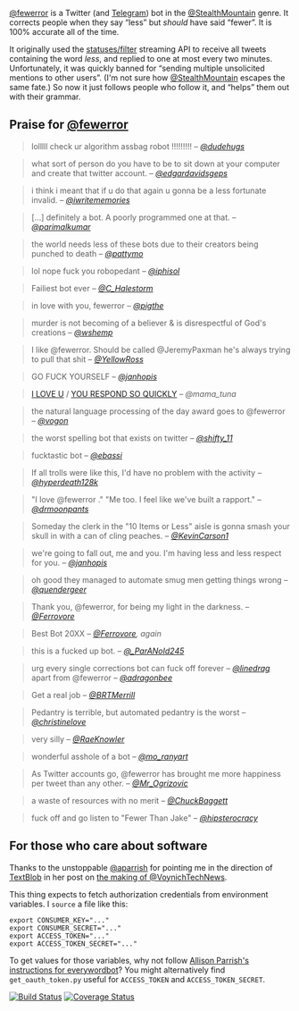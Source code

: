 [@fewerror][] is a Twitter (and [Telegram](http://telegram.me/fewerrorbot)) bot in the [@StealthMountain][] genre. It corrects people when they say “less” but *should* have said “fewer”. It is 100% accurate all of the time.

It originally used the [statuses/filter](https://dev.twitter.com/docs/api/1.1/post/statuses/filter) streaming API to receive all tweets containing the word *less*, and replied to one at most every two minutes. Unfortunately, it was quickly banned for “sending multiple unsolicited mentions to other users”. (I'm not sure how [@StealthMountain][] escapes the same fate.) So now it just follows people who follow it, and “helps” them out with their grammar.

## Praise for [@fewerror][]

> lolllll check ur algorithm assbag robot !!!!!!!!! <cite>– [@dudehugs](https://twitter.com/dudehugs/status/418455551383588864)</cite>

> what sort of person do you have to be to sit down at your computer and create that twitter account. <cite>– [@edgardavidsgeps](https://twitter.com/edgardavidsgeps/status/416620250877399041)

> i think i meant that if u do that again u gonna be a less fortunate invalid. <cite>– [@iwritememories](https://twitter.com/iwritememories/status/386084492685115392)

> […] definitely a bot. A poorly programmed one at that. <cite>– [@parimalkumar](https://twitter.com/parimalkumar/status/419552596131454977)</cite>

> the world needs less of these bots due to their creators being punched to death <cite>– [@pattymo](https://twitter.com/pattymo/status/420262996586151936)</cite>

> lol nope fuck you robopedant <cite>– [@iphisol](https://twitter.com/iphisol/status/422046676648726528)</cite>

> Failiest bot ever <cite>– [@C_Halestorm](https://twitter.com/C_Halestorm/status/426510945423478784)</cite>

> in love with you, fewerror <cite>– [@pigthe](https://twitter.com/pigthe/status/431211363889713152)</cite>

> murder is not becoming of a believer & is disrespectful of God's creations <cite>– [@wshemp](https://twitter.com/wshemp/status/428203543980290048)</cite>

> I like @fewerror. Should be called @JeremyPaxman he's always trying to pull that shit <cite>– [@YellowRoss](https://twitter.com/YellowRoss/status/444977740287340544)</cite>

> GO FUCK YOURSELF <cite>– [@janhopis](https://twitter.com/janhopis/status/447396453808603136)</cite>

> [I LOVE U](https://twitter.com/mama_tuna/status/450597264466399232) / [YOU RESPOND SO QUICKLY](https://twitter.com/mama_tuna/status/450597290659819520) <cite>– @mama_tuna</cite>

> the natural language processing of the day award goes to @fewerror
 <cite>– [@vogon](https://twitter.com/vogon/status/451087365079973888)</cite>

> the worst spelling bot that exists on twitter <cite>– [@shifty_11](https://twitter.com/shifty_11/status/452746071530569728)</cite>

> fucktastic bot <cite>– [@ebassi](https://twitter.com/ebassi/status/451851394535153664)</cite>

> If all trolls were like this, I'd have no problem with the activity <cite>– [@hyperdeath128k](https://twitter.com/hyperdeath128k/status/462522298998992896)</cite>

> "I love @fewerror ." "Me too. I feel like we've built a rapport."
 <cite>– [@drmoonpants](https://twitter.com/drmoonpants/status/467446078082531328)</cite>

> Someday the clerk in the "10 Items or Less" aisle is gonna smash your skull in with a can of cling peaches. <cite>– [@KevinCarson1](https://twitter.com/KevinCarson1/status/467889956027781120)</cite>

> we're going to fall out, me and you. I'm having less and less respect for you. <cite>– [@janhopis](https://twitter.com/janhopis/status/470282734100021248)</cite>

> oh good they managed to automate smug men getting things wrong <cite>– [@quendergeer](https://twitter.com/quendergeer/status/480267052574576641)</cite>

> Thank you, @fewerror, for being my light in the darkness. <cite>– [@Ferrovore](https://twitter.com/Ferrovore/status/518916378565177344)</cite>

> Best Bot 20XX <cite>– [@Ferrovore](https://twitter.com/Ferrovore/status/551052720061562880), again</cite>

> this is a fucked up bot. <cite>– [@_ParANoId245](https://twitter.com/_ParANoId245/status/569971028711100416)</cite>

> urg every single corrections bot can fuck off forever <cite>– [@linedrag](https://twitter.com/linedrag/status/580791264251105280)</cite><br>
> apart from @fewerror <cite>– [@adragonbee](https://twitter.com/adragonbee/status/580791364708933634)</cite>

> Get a real job <cite>– [@BRTMerrill](https://twitter.com/BRTMerrill/status/597324855130923009)</cite>

> Pedantry is terrible, but automated pedantry is the worst <cite>– [@christinelove](https://twitter.com/christinelove/status/597786212791889920)</cite>

> very silly <cite>– [@RaeKnowler](https://twitter.com/RaeKnowler/status/606405005776678913)

> wonderful asshole of a bot <cite>– [@mo_ranyart](https://twitter.com/mo_ranyart/status/621071298299441153)</cite>

> As Twitter accounts go, @fewerror has brought me more happiness per tweet than any other. <cite>– [@Mr_Ogrizovic](https://twitter.com/Mr_Ogrizovic/status/676717255640670208)</cite>

> a waste of resources with no merit <cite>– [@ChuckBaggett](https://twitter.com/ChuckBaggett/status/682789578982486016)</cite>

> fuck off and go listen to "Fewer Than Jake" <cite>– [@hipsterocracy](https://twitter.com/hipsterocracy/status/702148946617978882)</cite>

## For those who care about software

Thanks to the unstoppable [@aparrish][] for pointing me in the direction of [TextBlob][] in her post on [the making of @VoynichTechNews][voynich].

[@fewerror]: https://twitter.com/fewerror/
[@StealthMountain]: https://twitter.com/StealthMountain
[violence]: https://twitter.com/iwritememories/status/386084492685115392
[@aparrish]: https://twitter.com/aparrish
[voynich]: http://www.decontextualize.com/2013/10/voynich-tech-news/
[TextBlob]: https://github.com/sloria/TextBlob

This thing expects to fetch authorization credentials from environment variables. I `source` a file like this:

    export CONSUMER_KEY="..."
    export CONSUMER_SECRET="..."
    export ACCESS_TOKEN="..."
    export ACCESS_TOKEN_SECRET="..."

To get values for those variables, why not follow [Allison Parrish's instructions for everywordbot](https://github.com/aparrish/everywordbot#obtaining-twitter-authorization-credentials)? You might alternatively find `get_oauth_token.py` useful for `ACCESS_TOKEN` and `ACCESS_TOKEN_SECRET`.

[![Build Status](https://travis-ci.org/wjt/fewerror.svg?branch=master)](https://travis-ci.org/wjt/fewerror)
[![Coverage Status](https://coveralls.io/repos/wjt/fewerror/badge.svg?branch=master&service=github)](https://coveralls.io/github/wjt/fewerror?branch=master)
